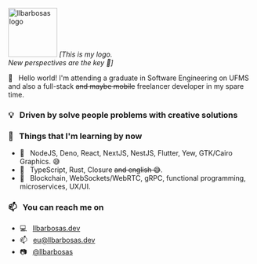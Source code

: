 <p align="left">
   <img src="https://i.ibb.co/6bbm5RQ/logo.png" alt="llbarbosas logo" border="0" width="100">
  <i>[This is my logo.<br/>New perspectives are the key 💭]</i>
</p>

👋 &nbsp; Hello world! I'm attending a graduate in Software Engineering on UFMS and also a full-stack ~~and maybe mobile~~ freelancer developer in my spare time.

### 💡 &nbsp; Driven by solve people problems with creative solutions

### 🌱 &nbsp; Things that I'm learning by now
- 🔨 &nbsp; NodeJS, Deno, React, NextJS, NestJS, Flutter, Yew, GTK/Cairo Graphics. 😅
- 👅 &nbsp; TypeScript, Rust, Closure ~~and english 😅~~.
- 💭 &nbsp; Blockchain, WebSockets/WebRTC, gRPC, functional programming, microservices, UX/UI.

### 📫 &nbsp; You can reach me on
- 💻 &nbsp; [llbarbosas.dev](http://llbarbosas.dev)
- 📫 &nbsp; [eu@llbarbosas.dev](mailto:eu@llbarbosas.dev?subject=[GitHub]%20Hello%20there!)
- 📷 &nbsp; [@llbarbosas](http://instagram.com/llbarbosas)
